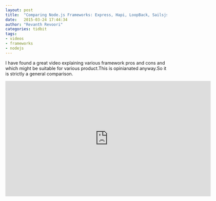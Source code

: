 ```yaml
---
layout: post
title:  "Comparing Node.js Frameworks: Express, Hapi, LoopBack, Sailsjs and Meteor"
date:   2015-03-24 17:44:34
author: "Revanth Revoori"
categories: tidbit
tags:
- videos
- frameworks
- nodejs	
---
```

<div><p>I have found a great video explaining various framework pros and cons and which might be suitable for various product.This is opinianated anyway.So it is strictly a general comparison.</p></div>
<div class="video">
<iframe width="640" height="360" src="https://www.youtube.com/embed/WOVmr6CjgNw" frameborder="0" allowfullscreen></iframe>
</div>
<!--more-->